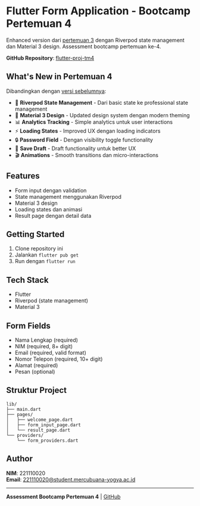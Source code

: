 # Flutter Form Application - Bootcamp Pertemuan 4

Enhanced version dari [pertemuan 3](https://github.com/Rae-felian/flutter-proj-tm3) dengan Riverpod state management dan Material 3 design. Assessment bootcamp pertemuan ke-4.

**GitHub Repository**: [flutter-proj-tm4](https://github.com/Rae-felian/flutter-proj-tm4)

## What's New in Pertemuan 4

Dibandingkan dengan [versi sebelumnya](https://github.com/Rae-felian/flutter-proj-tm3):

- 🔄 **Riverpod State Management** - Dari basic state ke professional state management
- 🎨 **Material 3 Design** - Updated design system dengan modern theming  
- 📊 **Analytics Tracking** - Simple analytics untuk user interactions
- ⚡ **Loading States** - Improved UX dengan loading indicators
- 🔒 **Password Field** - Dengan visibility toggle functionality
- 💾 **Save Draft** - Draft functionality untuk better UX
- 🎬 **Animations** - Smooth transitions dan micro-interactions

## Features

- Form input dengan validation
- State management menggunakan Riverpod  
- Material 3 design
- Loading states dan animasi
- Result page dengan detail data

## Getting Started

1. Clone repository ini
2. Jalankan `flutter pub get`
3. Run dengan `flutter run`

## Tech Stack

- Flutter
- Riverpod (state management)
- Material 3

## Form Fields

- Nama Lengkap (required)
- NIM (required, 8+ digit)
- Email (required, valid format)
- Nomor Telepon (required, 10+ digit)  
- Alamat (required)
- Pesan (optional)

## Struktur Project

```
lib/
├── main.dart
├── pages/
│   ├── welcome_page.dart
│   ├── form_input_page.dart
│   └── result_page.dart
└── providers/
    └── form_providers.dart
```

## Author

**NIM**: 221110020  
**Email**: 221110020@student.mercubuana-yogya.ac.id

---

**Assessment Bootcamp Pertemuan 4** | [GitHub](https://github.com/Rae-felian/flutter-proj-tm4)
